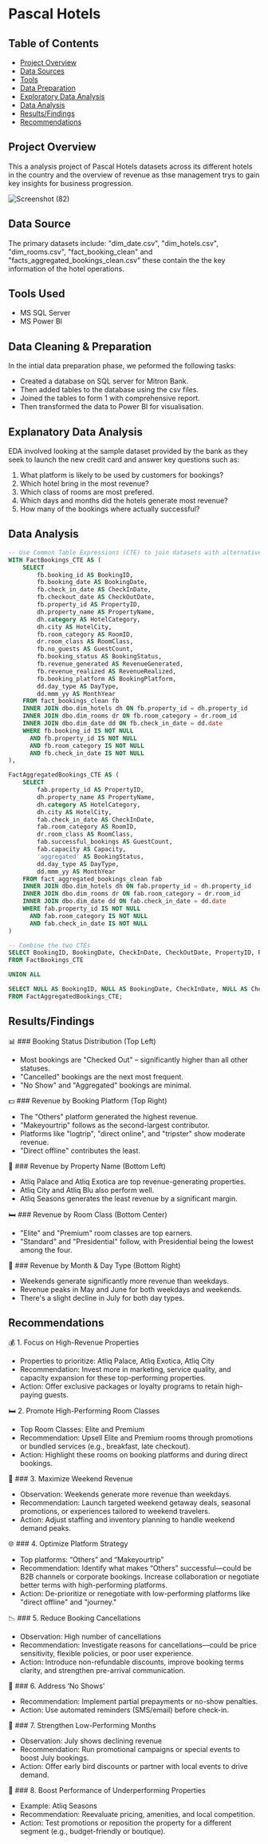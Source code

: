 # Pascal Hotels
## Table of Contents

- [Project Overview](#project-overview)
- [Data Sources](#data-sources)
- [Tools](#tools)
- [Data Preparation](#data-preparation)
- [Exploratory Data Analysis](#exploratory-data-analysis)
- [Data Analysis](#data-analysis)
- [Results/Findings](#results/findings)
- [Recommendations](#recommendations)

## Project Overview
This a analysis project of Pascal Hotels datasets across its different hotels in the country and the overview of revenue as thse management trys to gain key insights for business progression.

![Screenshot (82)](https://github.com/user-attachments/assets/c81589ff-acaf-471b-9010-e04fcf46a1b8)



## Data Source
The primary datasets include: "dim_date.csv", "dim_hotels.csv", "dim_rooms.csv", "fact_booking_clean" and "facts_aggregated_bookings_clean.csv" these contain the the key information of the hotel operations.

## Tools Used
- MS SQL Server
- MS Power BI

## Data Cleaning & Preparation
In the intial data preparation phase, we peformed the following tasks:

- Created a database on SQL server for Mitron Bank.
- Then added tables to the database using the csv files.
- Joined the tables to form 1 with comprehensive report.
- Then transformed the data to Power BI for visualisation.

## Explanatory Data Analysis
EDA involved looking at the sample dataset provided by the bank as they seek to launch the new credit card and answer key questions such as:
1. What platform is likely to be used by customers for bookings?
2. Which hotel bring in the most revenue?
3. Which class of rooms are most prefered.
4. Which days and months did the hotels generate most revenue?
5. How many of the bookings where actually successful?

## Data Analysis
```sql
-- Use Common Table Expressions (CTE) to join datasets with alternative column names
WITH FactBookings_CTE AS (
    SELECT
        fb.booking_id AS BookingID,
        fb.booking_date AS BookingDate,
        fb.check_in_date AS CheckInDate,
        fb.checkout_date AS CheckOutDate,
        fb.property_id AS PropertyID,
        dh.property_name AS PropertyName,
        dh.category AS HotelCategory,
        dh.city AS HotelCity,
        fb.room_category AS RoomID,
        dr.room_class AS RoomClass,
        fb.no_guests AS GuestCount,
        fb.booking_status AS BookingStatus,
        fb.revenue_generated AS RevenueGenerated,
        fb.revenue_realized AS RevenueRealized,
        fb.booking_platform AS BookingPlatform,
        dd.day_type AS DayType,
        dd.mmm_yy AS MonthYear
    FROM fact_bookings_clean fb
    INNER JOIN dbo.dim_hotels dh ON fb.property_id = dh.property_id
    INNER JOIN dbo.dim_rooms dr ON fb.room_category = dr.room_id
    INNER JOIN dbo.dim_date dd ON fb.check_in_date = dd.date
    WHERE fb.booking_id IS NOT NULL
      AND fb.property_id IS NOT NULL
      AND fb.room_category IS NOT NULL
      AND fb.check_in_date IS NOT NULL
),

FactAggregatedBookings_CTE AS (
    SELECT
        fab.property_id AS PropertyID,
        dh.property_name AS PropertyName,
        dh.category AS HotelCategory,
        dh.city AS HotelCity,
        fab.check_in_date AS CheckInDate,
        fab.room_category AS RoomID,
        dr.room_class AS RoomClass,
        fab.successful_bookings AS GuestCount,
        fab.capacity AS Capacity,
        'aggregated' AS BookingStatus,
        dd.day_type AS DayType,
        dd.mmm_yy AS MonthYear
    FROM fact_aggregated_bookings_clean fab
    INNER JOIN dbo.dim_hotels dh ON fab.property_id = dh.property_id
    INNER JOIN dbo.dim_rooms dr ON fab.room_category = dr.room_id
    INNER JOIN dbo.dim_date dd ON fab.check_in_date = dd.date
    WHERE fab.property_id IS NOT NULL
      AND fab.room_category IS NOT NULL
      AND fab.check_in_date IS NOT NULL
)

-- Combine the two CTEs
SELECT BookingID, BookingDate, CheckInDate, CheckOutDate, PropertyID, PropertyName, HotelCategory, HotelCity, RoomID, RoomClass, GuestCount, BookingStatus, RevenueGenerated, RevenueRealized, BookingPlatform, DayType, MonthYear
FROM FactBookings_CTE

UNION ALL

SELECT NULL AS BookingID, NULL AS BookingDate, CheckInDate, NULL AS CheckOutDate, PropertyID, PropertyName, HotelCategory, HotelCity, RoomID, RoomClass, GuestCount, BookingStatus, NULL AS RevenueGenerated, NULL AS RevenueRealized, NULL AS BookingPlatform, DayType, MonthYear
FROM FactAggregatedBookings_CTE;
```
## Results/Findings
📊 ### Booking Status Distribution (Top Left)
- Most bookings are "Checked Out" – significantly higher than all other statuses.
- "Cancelled" bookings are the next most frequent.
- "No Show" and "Aggregated" bookings are minimal.

💵 ### Revenue by Booking Platform (Top Right)
- The "Others" platform generated the highest revenue.
- "Makeyourtrip" follows as the second-largest contributor.
- Platforms like "logtrip", "direct online", and "tripster" show moderate revenue.
- "Direct offline" contributes the least.

🏨 ### Revenue by Property Name (Bottom Left)
- Atliq Palace and Atliq Exotica are top revenue-generating properties.
- Atliq City and Atliq Blu also perform well.
- Atliq Seasons generates the least revenue by a significant margin.

🛏️ ### Revenue by Room Class (Bottom Center)
- "Elite" and "Premium" room classes are top earners.
- "Standard" and "Presidential" follow, with Presidential being the lowest among the four.

📅 ### Revenue by Month & Day Type (Bottom Right)
- Weekends generate significantly more revenue than weekdays.
- Revenue peaks in May and June for both weekdays and weekends.
- There's a slight decline in July for both day types.

## Recommendations 

💰 1. Focus on High-Revenue Properties
- Properties to prioritize: Atliq Palace, Atliq Exotica, Atliq City
- Recommendation: Invest more in marketing, service quality, and capacity expansion for these top-performing properties.
- Action: Offer exclusive packages or loyalty programs to retain high-paying guests.

🛏️ 2. Promote High-Performing Room Classes
- Top Room Classes: Elite and Premium
- Recommendation: Upsell Elite and Premium rooms through promotions or bundled services (e.g., breakfast, late checkout).
- Action: Highlight these rooms on booking platforms and during direct bookings.

📅 ### 3. Maximize Weekend Revenue
- Observation: Weekends generate more revenue than weekdays.
- Recommendation: Launch targeted weekend getaway deals, seasonal promotions, or experiences tailored to weekend travelers.
- Action: Adjust staffing and inventory planning to handle weekend demand peaks.

🌐 ### 4. Optimize Platform Strategy
- Top platforms: “Others” and “Makeyourtrip”
- Recommendation: Identify what makes “Others” successful—could be B2B channels or corporate bookings. Increase collaboration or negotiate better terms with high-performing platforms.
- Action: De-prioritize or renegotiate with low-performing platforms like "direct offline" and "journey."

📉 ### 5. Reduce Booking Cancellations
- Observation: High number of cancellations
- Recommendation: Investigate reasons for cancellations—could be price sensitivity, flexible policies, or poor user experience.
- Action: Introduce non-refundable discounts, improve booking terms clarity, and strengthen pre-arrival communication.

🚫 ### 6. Address ‘No Shows’
- Recommendation: Implement partial prepayments or no-show penalties.
- Action: Use automated reminders (SMS/email) before check-in.

📆 ### 7. Strengthen Low-Performing Months
- Observation: July shows declining revenue
- Recommendation: Run promotional campaigns or special events to boost July bookings.
- Action: Offer early bird discounts or partner with local events to drive demand.

🏨 ### 8. Boost Performance of Underperforming Properties
- Example: Atliq Seasons
- Recommendation: Reevaluate pricing, amenities, and local competition.
- Action: Test promotions or reposition the property for a different segment (e.g., budget-friendly or boutique).





